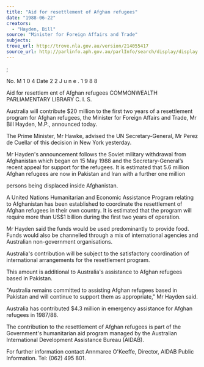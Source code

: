 ```yaml
---
title: "Aid for resettlement of Afghan refugees"
date: "1988-06-22"
creators:
  - "Hayden, Bill"
source: "Minister for Foreign Affairs and Trade"
subjects:
trove_url: http://trove.nla.gov.au/version/214055417
source_url: http://parlinfo.aph.gov.au/parlInfo/search/display/display.w3p;query=Id%3A%22media/pressrel/HPR08017311%22
---
```


 ;

 No. M 1 0 4  Date 2 2  J u n e .  1 9 8 8

 Aid for resettlem ent of Afghan refugees COMMONWEALTH   PARLIAMENTARY LIBRARY   C. I. S.

 Australia will contribute $20 million to the first two years of a resettlement  program for Afghan refugees, the Minister for Foreign Affairs and Trade, Mr  Bill Hayden, M.P., announced today.

 The Prime Minister, Mr Hawke, advised the UN Secretary-General, Mr  Perez de Cuellar of this decision in New York yesterday.

 Mr Hayden's announcement follows the Soviet military withdrawal from  Afghanistan which began on 15 May 1988 and the Secretary-General’s  recent appeal for support for the refugees. It is estimated that 5.6 million  Afghan refugees are now in Pakistan and Iran with a further one million 

 persons being displaced inside Afghanistan.

 A United Nations Humanitarian and Economic Assistance Program relating  to Afghanistan has been established to coordinate the resettlement of Afghan  refugees in their own country. It is estimated that the program will require  more than US$1 billion during the first two years of operation.

 Mr Hayden said the funds would be used predominantly to provide food.  Funds would also be channelled through a mix of international agencies and  Australian non-government organisations.

 Australia's contribution will be subject to the satisfactory coordination of  international arrangements for the resettlement program.

 This amount is additional to Australia's assistance to Afghan refugees based  in Pakistan.

 "Australia remains committed to assisting Afghan refugees based in Pakistan  and will continue to support them as appropriate," Mr Hayden said.

 Australia has contributed $4.3 million in emergency assistance for Afghan  refugees in 1987/88.

 The contribution to the resettlement of Afghan refugees is part of the  Government's humanitarian aid program managed by the Australian  International Development Assistance Bureau (AIDAB).

 For further information contact Annmaree O'Keeffe, Director, AIDAB Public  Information. Tel: (062) 495 801.

